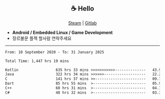 <h2 align="center"> ☕ Hello </h2>

<p align="center">
  <a href="https://steamcommunity.com/id/Niforances/">Steam</a> |
  <a href="https://gitlab.com/niforances">Gitlab</a>
</p>

 - **Android / Embedded Linux / Game Development**
 - 장르불문 플젝 할사람 연락주세요

------

<!--START_SECTION:waka-->

```txt
From: 10 September 2020 - To: 31 January 2025

Total Time: 1,447 hrs 19 mins

Kotlin                 635 hrs 33 mins >>>>>>>>>>>--------------   43.91 %
Java                   322 hrs 34 mins >>>>>>-------------------   22.29 %
C                      141 hrs 37 mins >>-----------------------   09.78 %
Dart                   85 hrs 55 mins  >------------------------   05.94 %
C++                    60 hrs 31 mins  >------------------------   04.18 %
C#                     48 hrs 32 mins  >------------------------   03.35 %
```

<!--END_SECTION:waka-->
